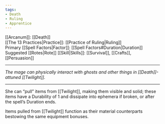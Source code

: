 ```yaml
---
tags:
- Death
- Ruling
- Apprentice
---
```


[[Arcanum]]: [[Death]]\
[[The 13 Practices|Practice]]: [[Practice of Ruling|Ruling]]\
Primary [[Spell Factors|Factor]]: [[Spell Factors#Duration|Duration]]\
Suggested [[Rotes|Rote]] [[Skill|Skills]]: [[Survival]], [[Crafts]], [[Persuasion]]

---

_The mage can physically interact with ghosts and other things in [[Death]]-attuned [[Twilight]]._

---

She can “pull” items from [[Twilight]], making them visible and solid; these items have a Durability of 1 and dissipate into ephemera if broken, or after the spell’s Duration ends. 

Items pulled from [[Twilight]] function as their material counterparts bestowing the same equipment bonuses.
